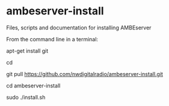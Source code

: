 # ambeserver-install
Files, scripts and documentation for installing AMBEserver

From the command line in a terminal:

apt-get install git

cd

git pull https://github.com/nwdigitalradio/ambeserver-install.git

cd ambeserver-install

sudo ./install.sh

